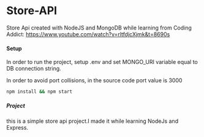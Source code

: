 # Store-API
Store Api created with NodeJS and MongoDB while learning from
Coding Addict: https://www.youtube.com/watch?v=rltfdjcXjmk&t=8690s

#### Setup
In order to run the project, setup .env and set MONGO_URI variable equal to DB connection string.

In order to avoid port collisions, in the source code port value is 3000

```bash
npm install && npm start
```
##### Project
this is a simple store api project.I made it while learning NodeJs and Express.
